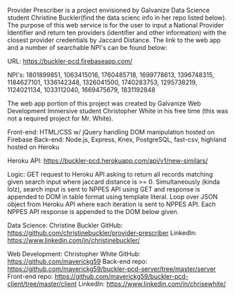 Provider Prescriber is a project envisioned by Galvanize Data Science student Christine Buckler(find the data scienc info in her repo listed below). The purpose of this web service is for the user to input a National Provider Identifier and return ten providers (identifier and other information) with the closest provider credentials by Jaccard Distance. The link to the web app and a number of searchable NPI's can be found below:

URL: https://buckler-pcd.firebaseapp.com/

NPI's:
1801899851, 1063415016, 1760485718, 1699778613,
1396748315, 1184627101, 1336142348, 1326041500,
1740283753, 1295738219, 1124021134, 1033112040,
1669475679, 1831192848


The web app portion of this project was created by Galvanize Web Development Immersive student Christopher White in his free time (this was not a required project for Mr. White).

Front-end: HTML/CSS w/ jQuery handling DOM manipulation hosted on Firebase
Back-end: Node.js, Express, Knex, PostgreSQL, fast-csv, highland hosted on Heroku

Heroku API: https://buckler-pcd.herokuapp.com/api/v1/new-similars/

Logic: GET request to Heroku API asking to return all records matching given search input where jaccard distance is >= 0. Simultaneously (kinda lolz), search input is sent to NPPES API using GET and response is appended to DOM in table format using template literal. Loop over JSON object from Heroku API where each iteration is sent to NPPES API. Each NPPES API response is appended to the DOM below given.

Data Science: Christine Buckler
GitHub: https://github.com/christinebuckler/provider-prescriber
LinkedIn: https://www.linkedin.com/in/christinebuckler/

Web Development: Christopher White
GitHub: https://github.com/maverickg59
Back-end repo: https://github.com/maverickg59/buckler-pcd-server/tree/master/server
Front-end repo: https://github.com/maverickg59/buckler-pcd-client/tree/master/client
LinkedIn: https://www.linkedin.com/in/chrisewhite/
